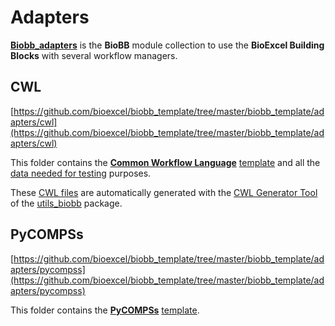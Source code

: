 # Adapters

[**Biobb_adapters**](https://github.com/bioexcel/biobb_adapters) is the **BioBB** module collection to use the **BioExcel Building Blocks** with several workflow managers. 

## CWL

[https://github.com/bioexcel/biobb_template/tree/master/biobb_template/adapters/cwl](https://github.com/bioexcel/biobb_template/tree/master/biobb_template/adapters/cwl)

This folder contains the [**Common Workflow Language**](https://www.commonwl.org/) [template](https://github.com/bioexcel/biobb_template/blob/master/biobb_template/adapters/cwl/biobb_template/template/template.cwl) and all the [data needed for testing](https://github.com/bioexcel/biobb_template/tree/master/biobb_template/adapters/cwl/biobb_template/test) purposes.

These [CWL files](https://github.com/bioexcel/biobb_template/blob/master/biobb_template/adapters/cwl/biobb_template/template/) are automatically generated with the [CWL Generator Tool](https://github.com/bioexcel/utils_biobb/tree/master/cwl) of the [utils_biobb](https://github.com/bioexcel/utils_biobb/tree/master) package.

## PyCOMPSs

[https://github.com/bioexcel/biobb_template/tree/master/biobb_template/adapters/pycompss](https://github.com/bioexcel/biobb_template/tree/master/biobb_template/adapters/pycompss)

This folder contains the [**PyCOMPSs**](https://pypi.org/project/pycompss/) [template](https://github.com/bioexcel/biobb_template/blob/master/biobb_template/adapters/pycompss/template/template_pc.py).

